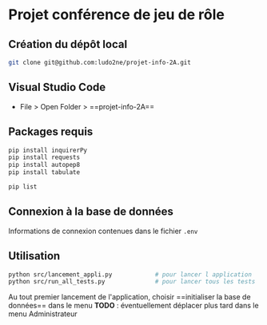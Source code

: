 # Projet conférence de jeu de rôle

## Création du dépôt local

```bash
git clone git@github.com:ludo2ne/projet-info-2A.git
```

## Visual Studio Code 

* File > Open Folder > ==projet-info-2A==

## Packages requis

```bash
pip install inquirerPy
pip install requests
pip install autopep8
pip install tabulate

pip list
```


## Connexion à la base de données

Informations de connexion contenues dans le fichier `.env`


## Utilisation

```bash
python src/lancement_appli.py            # pour lancer l application
python src/run_all_tests.py              # pour lancer tous les tests
```

Au tout premier lancement de l'application, choisir ==initialiser la base de données== dans le menu
**TODO** : éventuellement déplacer plus tard dans le menu Administrateur
